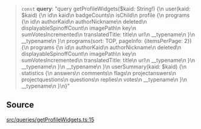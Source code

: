 > `const` **query**: "query getProfileWidgets($kaid: String!) \{\n  user(kaid: $kaid) \{\n    id\n    kaid\n    badgeCounts\n    isChild\n    profile \{\n      programs \{\n        id\n        authorKaid\n        authorNickname\n        deleted\n        displayableSpinoffCount\n        imagePath\n        key\n        sumVotesIncremented\n        translatedTitle: title\n        url\n        \_\_typename\n      \}\n      \_\_typename\n    \}\n    programs(sort: TOP, pageInfo: \{itemsPerPage: 2\}) \{\n      programs \{\n        id\n        authorKaid\n        authorNickname\n        deleted\n        displayableSpinoffCount\n        imagePath\n        key\n        sumVotesIncremented\n        translatedTitle: title\n        url\n        \_\_typename\n      \}\n      \_\_typename\n    \}\n    \_\_typename\n  \}\n  userSummary(kaid: $kaid) \{\n    statistics \{\n      answers\n      comments\n      flags\n      projectanswers\n      projectquestions\n      questions\n      replies\n      votes\n      \_\_typename\n    \}\n    \_\_typename\n  \}\n\}"

## Source

[src/queries/getProfileWidgets.ts:15](https://github.com/bhavjitChauhan/khan-api/blob/214cc6672777162cd3ec638a3ad3a22f7fe37e04/src/queries/getProfileWidgets.ts#L15)
